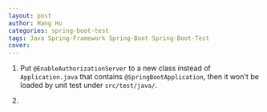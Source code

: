 ```yaml
---
layout: post
author: Hang Hu
categories: spring-boot-test
tags: Java Spring-Framework Spring-Boot Spring-Boot-Test 
cover: 
---
```


1. Put `@EnableAuthorizationServer` to a new class instead of `Application.java` that contains `@SpringBootApplication`, then it won't be loaded by unit test under `src/test/java/`.

2. 
